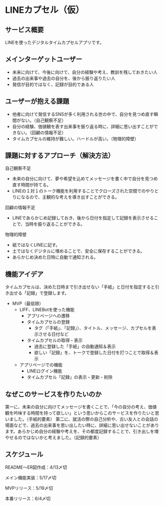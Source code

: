 # LINEカプセル（仮）

## サービス概要
LINEを使ったデジタルタイムカプセルアプリです。

## メインターゲットユーザー
- 未来に向けて、今後に向けて、自分の経験や考え、教訓を残しておきたい人
- 過去の出来事や過去の自分を、後から振り返りたい人
- 発信が目的ではなく、記録が目的である人

## ユーザーが抱える課題
- 他者に向けて発信するSNSが多く利用される世の中で、自分を見つめ直す瞬間がない。（自己観察不足）
- 自分の経験、価値観を表す出来事を振り返る時に、詳細に思い出すことができない。（回顧の情報不足）
- タイムカプセルの維持が難しい。ハードルが高い。（物理的障壁）

## 課題に対するアプローチ（解決方法）
自己観察不足
- 未来の自分に向けて、夢や希望を込めてメッセージを書く中で自分を見つめ直す時間が持てる。
- LINEの１対１のトーク機能を利用することでクローズされた空間でのやりとりになるので、主観的な考えを導き出すことができる。

回顧の情報不足
- LINEであらかじめ記録しておき、後から日付を指定して記録を表示させることで、当時を振り返ることができる。

物理的障壁
- 紙ではなくLINEに記す。
- 土ではなくデジタルに埋めることで、安全に保存することができる。
- あらかじめ決めた日時に自動で通知される。

## 機能アイデア
タイムカプセルは、決めた日時まで引き出せない「手紙」と日付を指定すると引き出せる「記録」で登録します。

- MVP（最低限）
  - LIFF、LINEBotを使った機能
    - アプリページへの遷移
    - タイムカプセルの登録
      - タグ（「手紙」、「記録」）、タイトル、メッセージ、カプセルを表示させる日付など
    - タイムカプセルの取得・表示
      - 過去に登録した「手紙」の自動通知＆表示
      - 欲しい「記録」を、トークで登録した日付を打つことで取得＆表示
  - アプリページでの機能
    - LINEログイン機能
    - タイムカプセル「記録」の表示・更新・削除


## なぜこのサービスを作りたいのか
第一に、未来の自分に向けてメッセージを書くことで、「今の自分の考え、価値観を吟味する時間を持って欲しい」という思いからこのサービスを作りたいと思いました。（手紙的要素）
第二に、就活の際の自己分析や、古い友人との会話の場面などで、過去の出来事を思い出したい時に、詳細に思い出せないことがあります。あらかじめ自分の経験や考えを、その都度記録することで、引き出しを増やせるのではないかと考えました。（記録的要素）

## スケジュール
README〜ER図作成：4/13〆切

メイン機能実装：5/17〆切

MVPリリース：5/19〆切

本番リリース：6/4〆切
